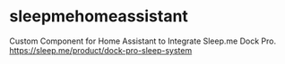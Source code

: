 # sleepmehomeassistant
Custom Component for Home Assistant to Integrate Sleep.me Dock Pro.
https://sleep.me/product/dock-pro-sleep-system
